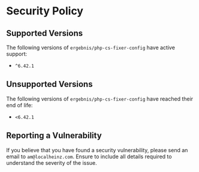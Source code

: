 # Security Policy

## Supported Versions

The following versions of `ergebnis/php-cs-fixer-config` have active support:

- `^6.42.1`

## Unsupported Versions

The following versions of `ergebnis/php-cs-fixer-config` have reached their end of life:

- `<6.42.1`

## Reporting a Vulnerability

If you believe that you have found a security vulnerability, please send an email to `am@localheinz.com`. Ensure to include all details required to understand the severity of the issue.
